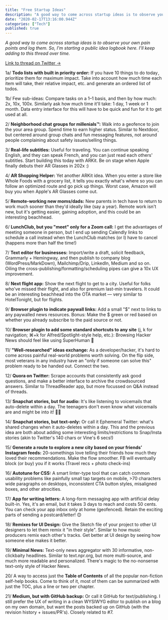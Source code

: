 ```yaml
---
title: "Free Startup Ideas"
description: "A good way to come across startup ideas is to observe your own pain points and log them. So, I'm starting a public idea logbook here."
date: "2020-02-17T13:16:00.944Z"
categories: ["Tech"]
published: true
---
```


_A good way to come across startup ideas is to observe your own pain points and log them. So, I'm starting a public idea logbook here. I'll keep adding to this thread over time._

<a href="https://twitter.com/anantja_in/status/1171867648285540352">Link to thread on Twitter →</a>

1a/ **Todo lists with built in priority order:** If you have 10 things to do today ,  prioritize them for maximum impact. Take into account how much time each item will take, their relative impact, etc. and generate an ordered list of todos.

1b/ Few sub-ideas: Compare tasks on a 1–1 basis, and then by how much: 2x, 10x, 100x. Similarly ask how much time it'll take: 1 day, 1 week or 1 month. Data entry interface for this will have to be quick and fun for it to get used at all.

2/ **Neighborhood chat groups for millenials™:** Walk into a geofence to join the your area group. Spend time to earn higher status. Similar to Nextdoor, but centered around group chats and fun messaging features, not around people complaining about safety issues/selling things.

3/ **Real-life subtitles:** Useful for traveling. You can continue speaking English, and they can speak French, and you can just read each others' subtitles. Start building this today with ARKit. Be on stage when Apple finally debuts their AR Glasses in 202x :)

4/ **AR Shopping Helper:** Yet another ARKit idea. When you enter a store like Whole Foods with a grocery list, it tells you exactly what's where so you can follow an optimized route and go pick up things. Worst case, Amazon will buy you when Apple's AR Glasses come out.

5/ **Remote-working new moms/dads:** New parents in tech have to return to work much sooner than they'd ideally like (say a year). Remote work isn't new, but it's getting easier, gaining adoption, and this could be an interesting beachhead.

6/ **LunchClub, but you "meet" only for a Zoom call:** I get the advantages of meeting someone in person, but I end up sending Calendly links to schedule a call instead when the LunchClub matches (or I) have to cancel (happens more than half the time!)

7/ **Text editor for businesses:** Import/write a draft, solicit feedback, Grammarly + Hemingway, and then publish to company blog (WordPress/MarkDown), Mailchimp/Drip, LinkedIn, Medium and so on. Oiling the cross-publishing/formatting/scheduling pipes can give a 10x UX improvement.

8/ **Next flight app:** Show the next flight to get to a city. Useful for folks who've missed their flight, and also for premium last-min travelers. It could be an interesting beachhead into the OTA market — very similar to HotelTonight, but for flights.

9/ **Browser plugin to indicate paywall links:** Add a small "$" next to links to any paywalled news resources. Bonus: Make the $ green or red based on whether you already subscribe to the paid source or not.

10/ **Browser plugin to add some standard shortcuts to any site** (j, k for navigation; ⌘+k for Alfred/Spotlight-style help, etc.): Browsing Hacker News should feel like using SuperHuman 🚀

11/ **"Well-researched" ideas exchange:** As a developer/hacker, it's hard to come across painful real-world problems worth solving. On the flip side, most veterans in any industry have an "only if someone can solve this" problem ready to be handed out. Connect the two.

12/ **Quora on Twitter:** Scrape accounts that consistently ask good questions, and make a better interface to archive the crowdsourced answers. Similar to ThreadReader app, but more focussed on Q&A instead of threads.

13/ **Snapchat stories, but for audio:** It's like listening to voicemails that auto-delete within a day. The teenagers don't even know what voicemails are and might be into it! 🤷‍♂️

14/ **Snapchat stories, but text-only:** Or call it Ephemeral Twitter: what's shared changes when it auto-deletes within a day. This and the previous idea are both about adding some interesting limits/restrictions to Snap/Insta stories (akin to Twitter's 140 chars or Vine's 6 secs!)

15/ **Generate a route to explore a new city based on your friends’ Instagram feeds:** 20-somethings love telling their friends how much they loved their recommendations. Make the flow smoother. FB will eventually block (or buy) you if it works (Travel recs + photo check-ins)

16/ **Autotune for CSS:** A smart linter-type tool that can catch common usability problems like painfully small tap targets on mobile, >70 characters wide paragraphs on desktops, inconsistent CTA button styles, misaligned boxes, and other atrocities.

17/ **App for writing letters:** A long-form messaging app with artificial delay built-in. Yes, it's an email, but it takes 3 days to reach and costs 50 cents. You can check your app inbox only at home (geofenced). Retain the exciting parts of sending a postcard/letter! 😊

18/ **Remixes for UI Design:** Give the Sketch file of your project to other UI designers to let them remix it "in their style". Similar to how music producers remix each other's tracks. Get better at UI design by seeing how someone else makes it better.

19/ **Minimal News:** Text-only news aggregator with 30 informative, non-clickbaity headlines. Similar to text.npr.org, but more multi-source, and much more readable and personalized. There's magic to the no-nonsense text-only style of Hacker News.

20/ A way to access just the **Table of Contents** of all the popular non-fiction self-help books. Come to think of it, most of them can be summarized with just the TOC, plus a line or two per chapter.

21/ **Medium, but with GitHub backup:** Or call it GitHub for text/publishing. I still prefer the UX of writing in a clean WYSIWYG editor to publish on a blog on my own domain, but want the posts backed up on GitHub (with the revision history + issues/PR's). Closely related to #7.
